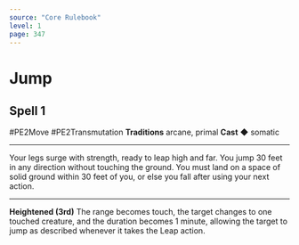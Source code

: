 ```yaml
---
source: "Core Rulebook"
level: 1
page: 347
---
```


# Jump
## Spell 1
#PE2Move #PE2Transmutation 
**Traditions** arcane, primal
**Cast** ◆ somatic

-----
Your legs surge with strength, ready to leap high and far. You jump 30 feet in any direction without touching the ground. You must land on a space of solid ground within 30 feet of you, or else you fall after using your next action.  

---
**Heightened (3rd)** The range becomes touch, the target changes to one touched creature, and the duration becomes 1 minute, allowing the target to jump as described whenever it takes the Leap action.